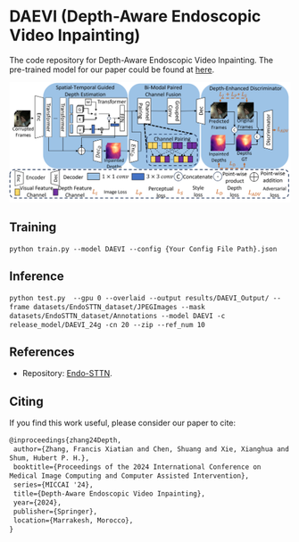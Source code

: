 # DAEVI (Depth-Aware Endoscopic Video Inpainting)
The code repository for Depth-Aware Endoscopic Video Inpainting. The pre-trained model for our paper could be found at [here](https://drive.google.com/drive/folders/1vYsUxgmtsQ7V61nIbGEf2kANzsp8Cj9D?usp=sharing).


![image](Image/Framework.png)

## Training
```
python train.py --model DAEVI --config {Your Config File Path}.json
```

## Inference
```
python test.py  --gpu 0 --overlaid --output results/DAEVI_Output/ --frame datasets/EndoSTTN_dataset/JPEGImages --mask datasets/EndoSTTN_dataset/Annotations --model DAEVI -c release_model/DAEVI_24g -cn 20 --zip --ref_num 10
```
## References
- Repository: [Endo-STTN](https://github.com/endomapper/Endo-STTN).

## Citing

If you find this work useful, please consider our paper to cite:

```
@inproceedings{zhang24Depth,
 author={Zhang, Francis Xiatian and Chen, Shuang and Xie, Xianghua and Shum, Hubert P. H.},
 booktitle={Proceedings of the 2024 International Conference on Medical Image Computing and Computer Assisted Intervention},
 series={MICCAI '24},
 title={Depth-Aware Endoscopic Video Inpainting},
 year={2024},
 publisher={Springer},
 location={Marrakesh, Morocco},
}
```
